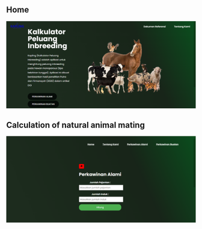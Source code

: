 
## Home
![](https://github.com/dystaSatria/inbreedingProbabilityCalculator-/blob/main/photo/Screenshot%20(623).png)

## Calculation of natural animal mating

![](https://github.com/dystaSatria/inbreedingProbabilityCalculator-/blob/main/photo/Screenshot%20(662).png)
